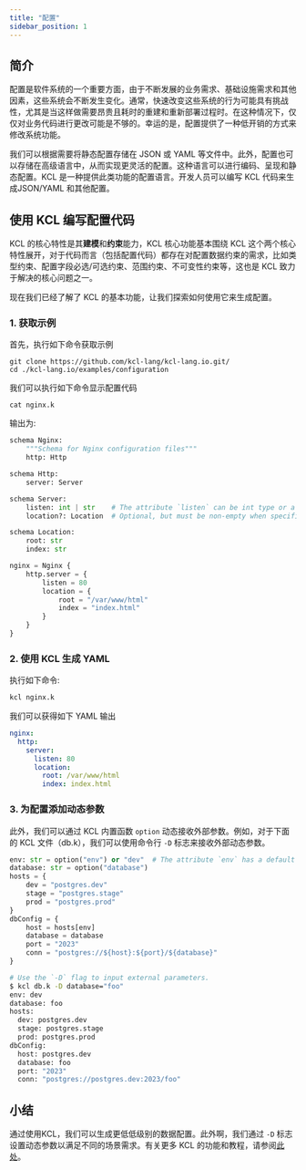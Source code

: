 ```yaml
---
title: "配置"
sidebar_position: 1
---
```


## 简介

配置是软件系统的一个重要方面，由于不断发展的业务需求、基础设施需求和其他因素，这些系统会不断发生变化。通常，快速改变这些系统的行为可能具有挑战性，尤其是当这样做需要昂贵且耗时的重建和重新部署过程时。在这种情况下，仅仅对业务代码进行更改可能是不够的。幸运的是，配置提供了一种低开销的方式来修改系统功能。

我们可以根据需要将静态配置存储在 JSON 或 YAML 等文件中。此外，配置也可以存储在高级语言中，从而实现更灵活的配置。这种语言可以进行编码、呈现和静态配置。KCL 是一种提供此类功能的配置语言。开发人员可以编写 KCL 代码来生成JSON/YAML 和其他配置。

## 使用 KCL 编写配置代码

KCL 的核心特性是其**建模**和**约束**能力，KCL 核心功能基本围绕 KCL 这个两个核心特性展开，对于代码而言（包括配置代码）都存在对配置数据约束的需求，比如类型约束、配置字段必选/可选约束、范围约束、不可变性约束等，这也是 KCL 致力于解决的核心问题之一。

现在我们已经了解了 KCL 的基本功能，让我们探索如何使用它来生成配置。

### 1. 获取示例

首先，执行如下命令获取示例

```shell
git clone https://github.com/kcl-lang/kcl-lang.io.git/
cd ./kcl-lang.io/examples/configuration
```

我们可以执行如下命令显示配置代码

```shell
cat nginx.k
```

输出为:

```python
schema Nginx:
    """Schema for Nginx configuration files"""
    http: Http

schema Http:
    server: Server

schema Server:
    listen: int | str    # The attribute `listen` can be int type or a string type.
    location?: Location  # Optional, but must be non-empty when specified

schema Location:
    root: str
    index: str

nginx = Nginx {
    http.server = {
        listen = 80
        location = {
            root = "/var/www/html"
            index = "index.html"
        }
    }
}
```

### 2. 使用 KCL 生成 YAML

执行如下命令:

```bash
kcl nginx.k
```

我们可以获得如下 YAML 输出

```yaml
nginx:
  http:
    server:
      listen: 80
      location:
        root: /var/www/html
        index: index.html
```

### 3. 为配置添加动态参数

此外，我们可以通过 KCL 内置函数 `option` 动态接收外部参数。例如，对于下面的 KCL 文件（db.k），我们可以使用命令行 `-D` 标志来接收外部动态参数。

```python
env: str = option("env") or "dev"  # The attribute `env` has a default value "den"
database: str = option("database")
hosts = {
    dev = "postgres.dev"
    stage = "postgres.stage"
    prod = "postgres.prod"
}
dbConfig = {
    host = hosts[env]
    database = database
    port = "2023"
    conn = "postgres://${host}:${port}/${database}"
}
```

```bash
# Use the `-D` flag to input external parameters.
$ kcl db.k -D database="foo"
env: dev
database: foo
hosts:
  dev: postgres.dev
  stage: postgres.stage
  prod: postgres.prod
dbConfig:
  host: postgres.dev
  database: foo
  port: "2023"
  conn: "postgres://postgres.dev:2023/foo"
```

## 小结

通过使用KCL，我们可以生成更低低级别的数据配置。此外啊，我们通过 `-D` 标志设置动态参数以满足不同的场景需求。有关更多 KCL 的功能和教程，请参阅[此处](/docs/reference/lang/tour)。
